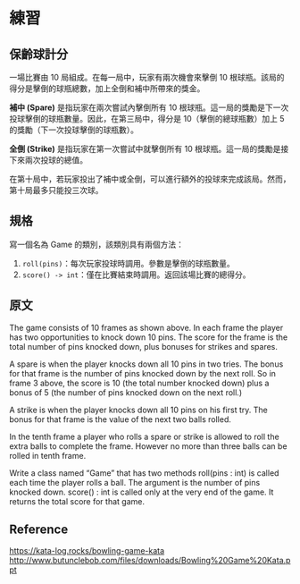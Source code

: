 # 練習

## 保齡球計分

一場比賽由 10 局組成。在每一局中，玩家有兩次機會來擊倒 10 根球瓶。該局的得分是擊倒的球瓶總數，加上全倒和補中所帶來的獎金。

**補中 (Spare)** 是指玩家在兩次嘗試內擊倒所有 10 根球瓶。這一局的獎勵是下一次投球擊倒的球瓶數量。因此，在第三局中，得分是 10（擊倒的總球瓶數）加上 5 的獎勵（下一次投球擊倒的球瓶數）。

**全倒 (Strike)** 是指玩家在第一次嘗試中就擊倒所有 10 根球瓶。這一局的獎勵是接下來兩次投球的總值。

在第十局中，若玩家投出了補中或全倒，可以進行額外的投球來完成該局。然而，第十局最多只能投三次球。

## 規格

寫一個名為 Game 的類別，該類別具有兩個方法：

1. `roll(pins)`：每次玩家投球時調用。參數是擊倒的球瓶數量。
2. `score() -> int`：僅在比賽結束時調用。返回該場比賽的總得分。

## 原文

The game consists of 10 frames as shown above.  In each frame the player has
two opportunities to knock down 10 pins.  The score for the frame is the total
number of pins knocked down, plus bonuses for strikes and spares.

A spare is when the player knocks down all 10 pins in two tries.  The bonus for
that frame is the number of pins knocked down by the next roll.  So in frame 3
above, the score is 10 (the total number knocked down) plus a bonus of 5 (the
number of pins knocked down on the next roll.)

A strike is when the player knocks down all 10 pins on his first try.  The bonus
for that frame is the value of the next two balls rolled.

In the tenth frame a player who rolls a spare or strike is allowed to roll the extra
balls to complete the frame.  However no more than three balls can be rolled in
tenth frame.

Write a class named “Game” that has two methods
roll(pins : int) is called each time the player rolls a ball.  The argument is the number of pins knocked down.
score() : int is called only at the very end of the game.  It returns the total score for that game.

## Reference

<https://kata-log.rocks/bowling-game-kata>
<http://www.butunclebob.com/files/downloads/Bowling%20Game%20Kata.ppt>
